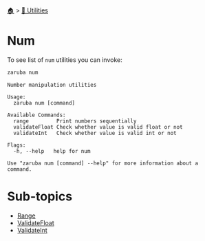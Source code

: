 <!--startTocHeader-->
[🏠](../../README.md) > [🔧 Utilities](../README.md)
# Num
<!--endTocHeader-->

To see list of `num` utilities you can invoke:

<!--startCode-->
```bash
zaruba num
```

```
Number manipulation utilities

Usage:
  zaruba num [command]

Available Commands:
  range         Print numbers sequentially
  validateFloat Check whether value is valid float or not
  validateInt   Check whether value is valid int or not

Flags:
  -h, --help   help for num

Use "zaruba num [command] --help" for more information about a command.

```
<!--endCode-->

<!--startTocSubtopic-->
# Sub-topics
* [Range](range.md)
* [ValidateFloat](validate-float.md)
* [ValidateInt](validate-int.md)
<!--endTocSubtopic-->